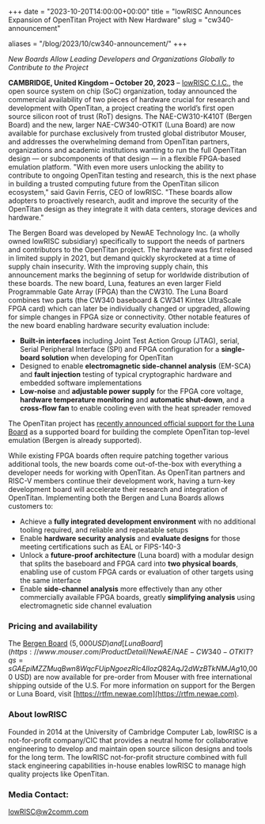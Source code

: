 +++
date = "2023-10-20T14:00:00+00:00"
title = "lowRISC Announces Expansion of OpenTitan Project with New Hardware"
slug = "cw340-announcement"

aliases = "/blog/2023/10/cw340-announcement/"
+++

*New Boards Allow Leading Developers and Organizations Globally to Contribute to the Project*

**CAMBRIDGE, United Kingdom – October 20, 2023** – [lowRISC C.I.C.](https://lowrisc.org/), the open source system on chip (SoC) organization, today announced the commercial availability of two pieces of hardware crucial for research and development with OpenTitan, a project creating the world’s first open source silicon root of trust (RoT) designs.
The NAE-CW310-K410T (Bergen Board) and the new, larger NAE-CW340-OTKIT (Luna Board) are now available for purchase exclusively from trusted global distributor Mouser, and addresses the overwhelming demand from OpenTitan partners, organizations and academic institutions wanting to run the full OpenTitan design — or subcomponents of that design — in a flexible FPGA-based emulation platform.
"With even more users unlocking the ability to contribute to ongoing OpenTitan testing and research, this is the next phase in building a trusted computing future from the OpenTitan silicon ecosystem," said Gavin Ferris, CEO of lowRISC.
"These boards allow adopters to proactively research, audit and improve the security of the OpenTitan design as they integrate it with data centers, storage devices and hardware."

The Bergen Board was developed by NewAE Technology Inc. (a wholly owned lowRISC subsidiary) specifically to support the needs of partners and contributors to the OpenTitan project.
The hardware was first released in limited supply in 2021, but demand quickly skyrocketed at a time of supply chain insecurity.
With the improving supply chain, this announcement marks the beginning of setup for worldwide distribution of these boards.
The new board, Luna, features an even larger Field Programmable Gate Array (FPGA) than the CW310.
The Luna Board combines two parts (the CW340 baseboard & CW341 Kintex UltraScale FPGA card) which can later be individually changed or upgraded, allowing for simple changes in FPGA size or connectivity.
Other notable features of the new board enabling hardware security evaluation include:

* **Built-in interfaces** including Joint Test Action Group (JTAG), serial, Serial Peripheral Interface (SPI) and FPGA configuration for a **single-board solution** when developing for OpenTitan
* Designed to enable **electromagnetic side-channel analysis** (EM-SCA) and **fault injection** testing of typical cryptographic hardware and embedded software implementations
* **Low-noise** and **adjustable power supply** for the FPGA core voltage, **hardware temperature monitoring** and **automatic shut-down**, and a **cross-flow fan** to enable cooling even with the heat spreader removed

The OpenTitan project has [recently announced official support for the Luna Board](https://opentitan.org/book/doc/contributing/fpga/get_a_board.html) as a supported board for building the complete OpenTitan top-level emulation (Bergen is already supported).

While existing FPGA boards often require patching together various additional tools, the new boards come out-of-the-box with everything a developer needs for working with OpenTitan.
As OpenTitan partners and RISC-V members continue their development work, having a turn-key development board will accelerate their research and integration of OpenTitan.
Implementing both the Bergen and Luna Boards allows customers to:

* Achieve a **fully integrated development environment** with no additional tooling required, and reliable and repeatable setups
* Enable **hardware security analysis** and **evaluate designs** for those meeting certifications such as EAL or FIPS-140-3
* Unlock a **future-proof architecture** (Luna board) with a modular design that splits the baseboard and FPGA card into **two physical boards**, enabling use of custom FPGA cards or evaluation of other targets using the same interface
* Enable **side-channel analysis** more effectively than any other commercially available FPGA boards, greatly **simplifying analysis** using electromagnetic side channel evaluation

### Pricing and availability

The [Bergen Board](https://www.mouser.co.uk/ProductDetail/NewAE/NAE-CW310-K410T-NORM?qs=sGAEpiMZZMuqBwn8WqcFUipNgoezRlc4Xi1bN4MBUi5mlPV%2Flgk3YA%3D%3D) ($5,000 USD) and [Luna Board](https://www.mouser.com/ProductDetail/NewAE/NAE-CW340-OTKIT?qs=sGAEpiMZZMuqBwn8WqcFUipNgoezRlc4IlozQ82AqJ2dWzBTkNMJAg%3D%3D) ($10,000 USD) are now available for pre-order from Mouser with free international shipping outside of the U.S. For more information on support for the Bergen or Luna Board, visit [https://rtfm.newae.com](https://rtfm.newae.com).

### About lowRISC

Founded in 2014 at the University of Cambridge Computer Lab, lowRISC is a not-for-profit company/CIC that provides a neutral home for collaborative engineering to develop and maintain open source silicon designs and tools for the long term. The lowRISC not-for-profit structure combined with full stack engineering capabilities in-house enables lowRISC to manage high quality projects like OpenTitan.

### Media Contact:
lowRISC@w2comm.com

